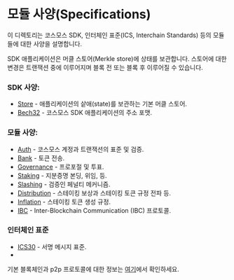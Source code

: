 # 모듈 사양(Specifications)

이 디렉토리는 코스모스 SDK, 인터체인 표준(ICS, Interchain Standards) 등의 모듈들에 대한 사양을 설명합니다.

SDK 애플리케이션은 머클 스토어(Merkle store)에 상태를 보관합니다. 스토어에 대한 변경은 트랜잭션 중에 이루어지며 블록 전 또는 블록 후 이루어질 수 있습니다.

### SDK 사양:

- [Store](./store) - 애플리케이션의 샅애(state)를 보관하는 기본 머클 스토어.
- [Bech32](./other/bech32.md) - 코스모스 SDK 애플리케이션의 주소 포맷.

### 모듈 사양:

- [Auth](./auth) - 코스모스 계정과 트랜잭션의 표준 및 검증.
- [Bank](./bank) - 토큰 전송.
- [Governance](./governance) - 프로포절 및 투표.
- [Staking](./staking) - 지분증명 본딩, 위임, 등.
- [Slashing](./slashing) - 검증인 페널티 메커니즘.
- [Distribution](./distribution) - 스테이킹 보상과 스테이킹 토큰 규정 전파 등.
- [Inflation](./inflation) - 스테이킹 토큰 생성 규정.
- [IBC](./ibc) - Inter-Blockchain Communication (IBC) 프로토콜.

### 인터체인 표준

- [ICS30](./ics/ics-030-signed-messages.md) - 서명 메시지 표준.
-

기본 블록체인과 p2p 프로토콜에 대한 정보는 [여기](https://github.com/tendermint/tendermint/tree/develop/docs/spec)에서 확인하세요.
